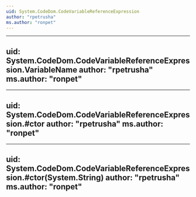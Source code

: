 ```yaml
---
uid: System.CodeDom.CodeVariableReferenceExpression
author: "rpetrusha"
ms.author: "ronpet"
---
```


---
uid: System.CodeDom.CodeVariableReferenceExpression.VariableName
author: "rpetrusha"
ms.author: "ronpet"
---

---
uid: System.CodeDom.CodeVariableReferenceExpression.#ctor
author: "rpetrusha"
ms.author: "ronpet"
---

---
uid: System.CodeDom.CodeVariableReferenceExpression.#ctor(System.String)
author: "rpetrusha"
ms.author: "ronpet"
---
